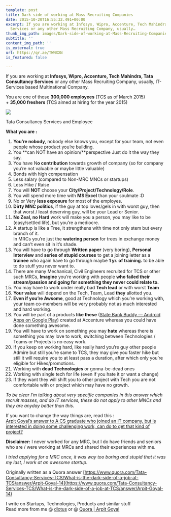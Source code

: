```yaml
---
template: post
title: Dark side of working at Mass Recruiting Companies
date: 2015-10-20T16:55:32.491+00:00
excerpt: If you are working at Infosys, Wipro, Accenture, Tech Mahindra, Tata Consultancy
  Services or any other Mass Recruiting Company, usually…
thumb_img_path: images/Dark-side-of-working-at-Mass-Recruiting-Companies/0-uGs6gduJHA-5HfaV..jpg
subtitle: ''
content_img_path: ''
is_external: true
url: https://qr.ae/TWNXXN
is_featured: false

---
```

If you are working at **Infosys, Wipro, Accenture, Tech Mahindra, Tata Consultancy Services** or any other Mass Recruiting Company, usually, IT-Services based Multinational Company.

You are one of those **300,000 employees** (TCS as of March 2015)  
\+ **35,000 freshers** (TCS aimed at hiring for the year 2015)

![](/images/Dark-side-of-working-at-Mass-Recruiting-Companies/0-uGs6gduJHA-5HfaV..jpg)

<figcaption>Tata Consultancy Services and&nbsp;Employee</figcaption>

**What you are :**

1.  **You’re nobody**, nobody else knows you, except for your team, not even people whose product you’re building.
2.  You **can NOT have an opinion/**perspective Just do it the way they say.
3.  You have N**o contribution** towards growth of company (so for company you’re not valuable or maybe little valuable)
4.  Bonds with high compensation
5.  Less salary (compared to Non-MRC MNCs or startups)
6.  Less Hike / Raise
7.  You will **NOT** choose your **City/Project/Technology/Role**.
8.  You will spend more time with **MS Excel** than your soulmate :D
9.  No or Very **less exposure** for most of the employes.
10.  **Dirty MNC politics**, if the guy at top loves/gels in with worst guy, then that worst / least deserving guy, will be your Lead or Senior.
11.  **No Zeal, no Hard** work will make you a person, you may like to be (easy/settled life), but you’re a mediocre.
12.  A startup is like a Tree, it strengthens with time not only stem but every branch of it.  
    In MRCs you’re just the **watering person** for trees in exchange money and can’t even sit in it’s shade.
13.  You will have to go through **Written paper** (very boring), **Personal Interview** and **series of stupid courses** to get a joining letter as a **trainee** who again have to go through maybe **1 yr. of training.** to be able to do stuff you never want to.
14.  There are many Mechanical, Civil Engineers recruited for TCS or other such MRCs, **Imagine** you’re working with people **who failed their stream/passion and going for something they never could relate to.**
15.  You may have to work under really bad **Tech lead** or with worst **Team**
16.  **Your value** will depend on the Tech, Team, Lead **they** allotted you.
17.  **Even if you’re Awsome**, good at Technology which you’re working with, your team co-members will be very probably not as much interested and hard working.
18.  You will be part of a products **like these** ([State Bank Buddy — Android Apps on Google Play](https://play.google.com/store/apps/details?id=com.sbi.erupee&hl=en)) created at Accenture whereas you could have done something awesome.
19.  You will have to work on something you may **hate** whereas there is something you may love to work, switching between Technologies / Teams or Projects is no easy work.
20.  If you keep on working hard, like really hard you’re guy other people Admire but still you’re same to TCS, they may give you faster hike but still it will require you to at least pass a duration, after which only you’re eligible for Hikes/promotions.
21.  Working with **dead Technologies** or gonna-be-dead ones
22.  Working with single tech for life (even if you hate it or want a change)
23.  If they want they will shift you to other project with Tech you are not comfortable with or project which may have no growth.

*To be clear I’m talking about very specific companies in this answer which recruit masses, and do IT services, these do not apply to other MNCs and they are anyday better than this.*

If you want to change the way things are, read this :  
[Arpit Goyal’s answer to A CS graduate who joined an IT company, but is interested in doing some challenging work, can do to get that kind of project?](https://www.quora.com/A-CS-graduate-who-joined-an-IT-company-but-is-interested-in-doing-some-challenging-work-can-do-to-get-that-kind-of-project/answer/Arpit-Goyal-14?srid=txvy&share=1)

**Disclaimer:** I never worked for any MRC, but I do have friends and seniors who are / were working at MRCs and shared their experiences with me.

*I tried applying for a MRC once, it was way too boring and stupid that it was my last, I work at an awesome startup.*

Originally written as a Quora answer [https://www.quora.com/Tata-Consultancy-Services-TCS/What-is-the-dark-side-of-a-job-at-TCS/answer/Arpit-Goyal-14](https://www.quora.com/Tata-Consultancy-Services-TCS/What-is-the-dark-side-of-a-job-at-TCS/answer/Arpit-Goyal-14)

I write on Startups, Technologies, Products and similar stuff  
Read more from me @ [dlotus](http://blog.dlotus.com/) or @ [Quora | Arpit Goyal](https://www.quora.com/Arpit-Goyal-14)